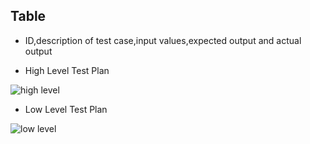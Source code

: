 ## Table


* ID,description of test case,input values,expected output and actual output

* High Level Test Plan


![high level](https://user-images.githubusercontent.com/99121577/153543931-25f59a00-c7dd-4079-9c58-8753d57f68cb.png)


* Low Level Test Plan

![low level](https://user-images.githubusercontent.com/99121577/153543973-fb6d49da-1985-4260-a846-38d970a089a9.png)

